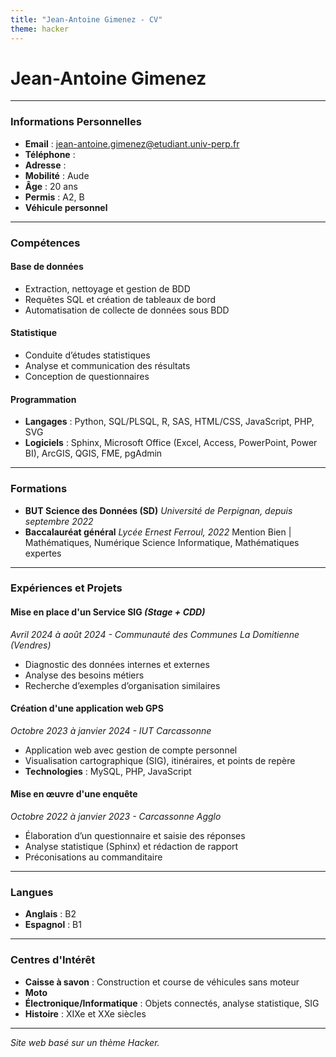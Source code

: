 ```yaml
---
title: "Jean-Antoine Gimenez - CV"
theme: hacker
---
```


# Jean-Antoine Gimenez

---

### **Informations Personnelles**
- **Email** : [jean-antoine.gimenez@etudiant.univ-perp.fr](mailto:jean-antoine.gimenez@etudiant.univ-perp.fr)
- **Téléphone** :
- **Adresse** :
- **Mobilité** : Aude
- **Âge** : 20 ans
- **Permis** : A2, B
- **Véhicule personnel**

---

### **Compétences**
#### **Base de données**
- Extraction, nettoyage et gestion de BDD
- Requêtes SQL et création de tableaux de bord
- Automatisation de collecte de données sous BDD

#### **Statistique**
- Conduite d’études statistiques
- Analyse et communication des résultats
- Conception de questionnaires

#### **Programmation**
- **Langages** : Python, SQL/PLSQL, R, SAS, HTML/CSS, JavaScript, PHP, SVG
- **Logiciels** : Sphinx, Microsoft Office (Excel, Access, PowerPoint, Power BI), ArcGIS, QGIS, FME, pgAdmin

---

### **Formations**
- **BUT Science des Données (SD)**
  *Université de Perpignan, depuis septembre 2022*
- **Baccalauréat général**
  *Lycée Ernest Ferroul, 2022*
  Mention Bien | Mathématiques, Numérique Science Informatique, Mathématiques expertes

---

### **Expériences et Projets**
#### **Mise en place d'un Service SIG** *(Stage + CDD)*  
*Avril 2024 à août 2024 - Communauté des Communes La Domitienne (Vendres)*
- Diagnostic des données internes et externes
- Analyse des besoins métiers
- Recherche d’exemples d’organisation similaires

#### **Création d'une application web GPS**  
*Octobre 2023 à janvier 2024 - IUT Carcassonne*
- Application web avec gestion de compte personnel
- Visualisation cartographique (SIG), itinéraires, et points de repère
- **Technologies** : MySQL, PHP, JavaScript

#### **Mise en œuvre d'une enquête**  
*Octobre 2022 à janvier 2023 - Carcassonne Agglo*
- Élaboration d’un questionnaire et saisie des réponses
- Analyse statistique (Sphinx) et rédaction de rapport
- Préconisations au commanditaire

---

### **Langues**
- **Anglais** : B2
- **Espagnol** : B1

---

### **Centres d'Intérêt**
- **Caisse à savon** : Construction et course de véhicules sans moteur
- **Moto**
- **Électronique/Informatique** : Objets connectés, analyse statistique, SIG
- **Histoire** : XIXe et XXe siècles

---

*Site web basé sur un thème Hacker.*

